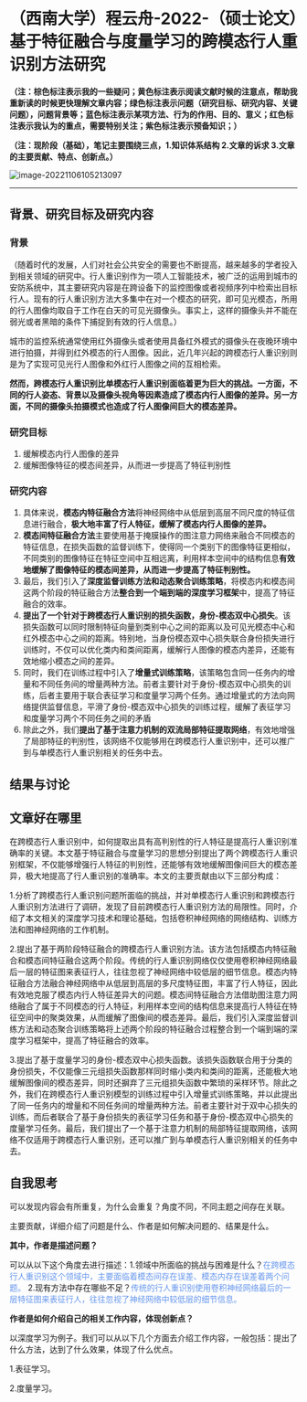 # （西南大学）程云舟-2022-（硕士论文）基于特征融合与度量学习的跨模态行人重识别方法研究

**（注：棕色标注表示我的一些疑问；黄色标注表示阅读文献时候的注意点，帮助我重新读的时候更快理解文章内容；绿色标注表示问题（研究目标、研究内容、关键问题），问题背景等；蓝色标注表示某项方法、行为的作用、目的、意义；红色标注表示我认为的重点，需要特别关注；紫色标注表示预备知识；）**

**（注：现阶段（基础），笔记主要围绕三点，1.知识体系结构  2.文章的诉求  3.文章的主要贡献、特点、创新点。）**

![image-20221106105213097](C:\Users\admin\AppData\Roaming\Typora\typora-user-images\image-20221106105213097.png)

------

## 背景、研究目标及研究内容

### 背景

（随着时代的发展，人们对社会公共安全的需要也不断提高，越来越多的学者投入到相关领域的研究中。行人重识别作为一项人工智能技术，被广泛的运用到城市的安防系统中，其主要研究内容是在跨设备下的监控图像或者视频序列中检索出目标行人。现有的行人重识别方法大多集中在对一个模态的研究，即可见光模态，所用的行人图像均取自于工作在白天的可见光摄像头。事实上，这样的摄像头并不能在弱光或者黑暗的条件下捕捉到有效的行人信息。）

城市的监控系统通常使用红外摄像头或者使用具备红外模式的摄像头在夜晚环境中进行拍摄，并得到红外模态的行人图像。因此，近几年兴起的跨模态行人重识别则是为了实现可见光行人图像和外红行人图像之间的互相检索。

**然而，跨模态行人重识别比单模态行人重识别面临着更为巨大的挑战。一方面，不同的行人姿态、背景以及摄像头视角等因素造成了模态内行人图像的差异。另一方面，不同的摄像头拍摄模式也造成了行人图像间巨大的模态差异。**



### 研究目标

1. 缓解模态内行人图像的差异
2. 缓解图像特征的模态间差异，从而进一步提高了特征判别性



### 研究内容

1. 具体来说，**模态内特征融合方法**将神经网络中从低层到高层不同尺度的特征信息进行融合，**极大地丰富了行人特征，缓解了模态内行人图像的差异。**
2. **模态间特征融合方法**主要使用基于掩膜操作的图注意力网络来融合不同模态的特征信息，在损失函数的监督训练下，使得同一个类别下的图像特征更相似，不同类别的图像特征在特征空间中互相远离，利用样本空间中的结构信息**有效地缓解了图像特征的模态间差异，从而进一步提高了特征判别性。**
3. 最后，我们引入了**深度监督训练方法和动态聚合训练策略**，将模态内和模态间这两个阶段的特征融合方法**整合到一个端到端的深度学习框架**中，提高了特征融合的效率。
4. **提出了一个针对于跨模态行人重识别的损失函数，身份-模态双中心损失**。该损失函数可以同时限制特征向量到类别中心之间的距离以及可见光模态中心和红外模态中心之间的距离。特别地，当身份模态双中心损失联合身份损失进行训练时，不仅可以优化类内和类间距离，缓解行人图像的模态内差异，还能有效地缩小模态之间的差异。
5. 同时，我们在训练过程中引入了**增量式训练策略**，该策略包含同一任务内的增量和不同任务间的增量两种方法。前者主要针对于身份-模态双中心损失的训练，后者主要用于联合表征学习和度量学习两个任务。通过增量式的方法向网络提供监督信息，平滑了身份-模态双中心损失的训练过程，缓解了表征学习和度量学习两个不同任务之间的矛盾
6. 除此之外，我们**提出了基于注意力机制的双流局部特征提取网络**，有效地增强了局部特征的判别性，该网络不仅能够用在跨模态行人重识别中，还可以推广到与单模态行人重识别相关的任务中去。





## 结果与讨论



## 文章好在哪里

在跨模态行人重识别中，如何提取出具有高判别性的行人特征是提高行人重识别准确率的关键。本文基于特征融合与度量学习的思想分别提出了两个跨模态行人重识别框架，不仅能够增强行人特征的判别性，还能够有效地缓解图像间巨大的模态差异，极大地提高了行人重识别的准确率。本文的主要贡献由以下三部分构成：

1.分析了跨模态行人重识别问题所面临的挑战，并对单模态行人重识别和跨模态行人重识别方法进行了调研，发现了目前跨模态行人重识别方法的局限性。同时，介绍了本文相关的深度学习技术和理论基础，包括卷积神经网络的网络结构、训练方法和图神经网络的工作机制。

2.提出了基于两阶段特征融合的跨模态行人重识别方法。该方法包括模态内特征融合和模态间特征融合这两个阶段。传统的行人重识别网络仅仅使用卷积神经网络最后一层的特征图来表征行人，往往忽视了神经网络中较低层的细节信息。模态内特征融合方法融合神经网络中从低层到高层的多尺度特征图，丰富了行人特征，因此有效地克服了模态内行人特征差异大的问题。模态间特征融合方法借助图注意力网络融合了属于不同模态的行人特征，利用样本空间的结构信息来提高行人特征在特征空间中的聚类效果，从而缓解了图像间的模态差异。最后，我们引入深度监督训练方法和动态聚合训练策略将上述两个阶段的特征融合过程整合到一个端到端的深度学习框架中，提高了特征融合的效率。

3.提出了基于度量学习的身份-模态双中心损失函数。该损失函数联合用于分类的身份损失，不仅能像三元组损失函数那样同时缩小类内和类间的距离，还能极大地缓解图像间的模态差异，同时还摒弃了三元组损失函数中繁琐的采样环节。除此之外，我们在跨模态行人重识别模型的训练过程中引入增量式训练策略，并以此提出了同一任务内的增量和不同任务间的增量两种方法。前者主要针对于双中心损失的训练，而后者联合了基于身份损失的表征学习任务和基于身份-模态双中心损失的度量学习任务。最后，我们提出了一个基于注意力机制的局部特征提取网络，该网络不仅适用于跨模态行人重识别，还可以推广到与单模态行人重识别相关的任务中去。



## 自我思考

可以发现内容会有所重复，为什么会重复？角度不同，不同主题之间存在关联。

主要贡献，详细介绍了问题是什么、作者是如何解决问题的、结果是什么。

**其中，作者是描述问题？**

可以从以下这个角度去进行描述：1.领域中所面临的挑战与困难是什么？<font color='cornflowerblue'>在跨模态行人重识别这个领域中，主要面临着模态间存在误差、模态内存在误差着两个问题。 </font>2.现有方法中存在哪些不足？<font color='cornflowerblue'>传统的行人重识别使用卷积神经网络最后的一层特征图来表征行人，往往忽视了神经网络中较低层的细节信息。</font>

**作者是如何介绍自己的相关工作内容，体现创新点？**

以深度学习为例子。我们可以从以下几个方面去介绍工作内容，一般包括：提出了什么方法，达到了什么效果，体现了什么优点。

1.表征学习。

2.度量学习。